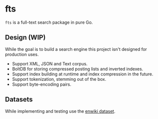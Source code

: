 # fts

`fts` is a full-text search package in pure Go.

## Design (WIP)

While the goal is to build a search engine this project isn't designed for production uses.

- Support XML, JSON and Text corpus.
- BoltDB for storing compressed posting lists and inverted indexes.
- Support index building at runtime and index compression in the future.
- Support tokenization, stemming out of the box.
- Support byte-encoding pairs.

## Datasets

While implementing and testing use the [enwiki dataset](https://dumps.wikimedia.org/enwiki/latest/).
